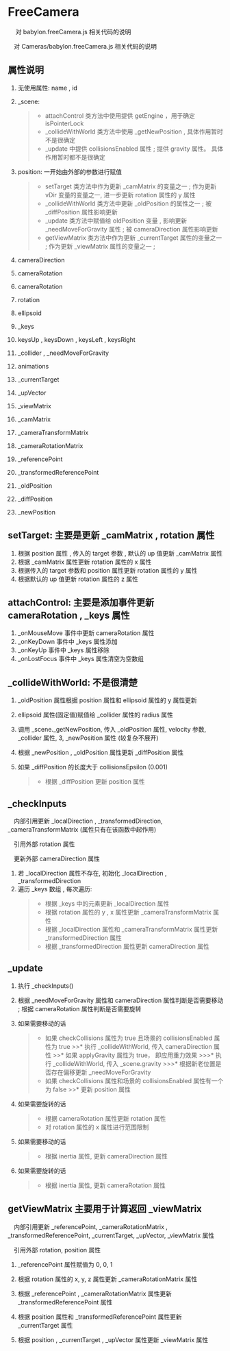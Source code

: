 # FreeCamera

&emsp; 对 babylon.freeCamera.js 相关代码的说明

&emsp;对 Cameras/babylon.freeCamera.js 相关代码的说明

## 属性说明

1. 无使用属性: name , id

2. \_scene:
	>* attachControl 类方法中使用提供 getEngine ，用于确定 isPointerLock
	>* \_collideWithWorld 类方法中使用 \_getNewPosition , 具体作用暂时不是很确定
	>* \_update 中提供 collisionsEnabled 属性 ; 提供 gravity 属性。 具体作用暂时都不是很确定

3. position: 一开始由外部的参数进行赋值
	>* setTarget 类方法中作为更新 \_camMatrix 的变量之一 ; 作为更新 vDir 变量的变量之一, 进一步更新 rotation 属性的 y 属性
	>* \_collideWithWorld 类方法中更新 \_oldPosition 的属性之一 ; 被 \_diffPosition 属性影响更新
	>* \_update 类方法中赋值给 oldPosition 变量 , 影响更新 \_needMoveForGravity 属性 ; 被 cameraDirection 属性影响更新
	>* getViewMatrix 类方法中作为更新 \_currentTarget 属性的变量之一 ; 作为更新 \_viewMatrix 属性的变量之一 ;

4. cameraDirection

5. cameraRotation

6. cameraRotation

7. rotation

8. ellipsoid

9. \_keys

10. keysUp , keysDown , keysLeft , keysRight

11. \_collider , \_needMoveForGravity

12. animations

13. \_currentTarget

14. \_upVector

15. \_viewMatrix

16. \_camMatrix

17. \_cameraTransformMatrix

18. \_cameraRotationMatrix

19. \_referencePoint

20. \_transformedReferencePoint

21. \_oldPosition

22. \_diffPosition

23. \_newPosition


## setTarget: 主要是更新 \_camMatrix , rotation 属性

1. 根据 position 属性 , 传入的 target 参数 , 默认的 up 值更新 \_camMatrix 属性
2. 根据 \_camMatrix 属性更新 rotation 属性的 x 属性
3. 根据传入的 target 参数和 position 属性更新 rotation 属性的 y 属性
4. 根据默认的 up 值更新 rotation 属性的 z 属性


## attachControl: 主要是添加事件更新 cameraRotation , \_keys 属性

1. \_onMouseMove 事件中更新 cameraRotation 属性
2. \_onKeyDown 事件中 \_keys 属性添加
3. \_onKeyUp 事件中  \_keys 属性移除
4. \_onLostFocus 事件中 \_keys 属性清空为空数组


## \_collideWithWorld: 不是很清楚

1. \_oldPosition 属性根据 position 属性和 ellipsoid 属性的 y 属性更新

2. ellipsoid 属性(固定值)赋值给 \_collider 属性的 radius 属性

3. 调用 \_scene.\_getNewPosition, 传入 \_oldPosition 属性, velocity 参数, \_collider 属性, 3, \_newPosition 属性 (较复杂不展开)

4. 根据 \_newPosition , \_oldPosition 属性更新 \_diffPosition 属性

5. 如果 \_diffPosition 的长度大于 collisionsEpsilon (0.001)
	>* 根据 \_diffPosition 更新 position 属性


## \_checkInputs

&emsp;内部引用更新 \_localDirection , \_transformedDirection, \_cameraTransformMatrix (属性只有在该函数中起作用)

&emsp;引用外部 rotation 属性

&emsp;更新外部 cameraDirection 属性

1. 若 \_localDirection 属性不存在, 初始化 \_localDirection , \_transformedDirection
2. 遍历 \_keys 数组 , 每次遍历:
	>* 根据 \_keys 中的元素更新 \_localDirection 属性
	>* 根据 rotation 属性的 y , x 属性更新 \_cameraTransformMatrix 属性
	>* 根据 \_localDirection 属性和 \_cameraTransformMatrix 属性更新 \_transformedDirection 属性
	>* 根据 \_transformedDirection 属性更新 cameraDirection 属性


## \_update

1. 执行 \_checkInputs()

2. 根据 \_needMoveForGravity 属性和 cameraDirection 属性判断是否需要移动 ; 根据 cameraRotation 属性判断是否需要旋转

3. 如果需要移动的话
	>* 如果 checkCollisions 属性为 true 且场景的 collisionsEnabled 属性为 true
		>>* 执行 \_collideWithWorld, 传入 cameraDirection 属性
		>>* 如果 applyGravity 属性为 true， 即应用重力效果
		>>>* 执行 \_collideWithWorld, 传入 \_scene.gravity
		>>>* 根据新老位置是否存在偏移更新 \_needMoveForGravity
	>* 如果 checkCollisions 属性和场景的 collisionsEnabled 属性有一个为 false
		>>* 更新 position 属性

4. 如果需要旋转的话
	>* 根据 cameraRotation 属性更新 rotation 属性
	>* 对 rotation 属性的 x 属性进行范围限制

5. 如果需要移动的话
	>* 根据 inertia 属性, 更新 cameraDirection 属性

6. 如果需要旋转的话
	>* 根据 inertia 属性, 更新 cameraRotation 属性


## getViewMatrix 主要用于计算返回 \_viewMatrix

&emsp;内部引用更新 \_referencePoint, \_cameraRotationMatrix , \_transformedReferencePoint, \_currentTarget, \_upVector, \_viewMatrix 属性

&emsp;引用外部 rotation, position 属性

1. \_referencePoint 属性赋值为 0, 0, 1

2. 根据 rotation 属性的 x, y, z 属性更新 \_cameraRotationMatrix 属性

3. 根据 \_referencePoint , \_cameraRotationMatrix 属性更新 \_transformedReferencePoint 属性

4. 根据 position 属性和 \_transformedReferencePoint 属性更新 \_currentTarget 属性

5. 根据 position , \_currentTarget , \_upVector 属性更新 \_viewMatrix 属性

